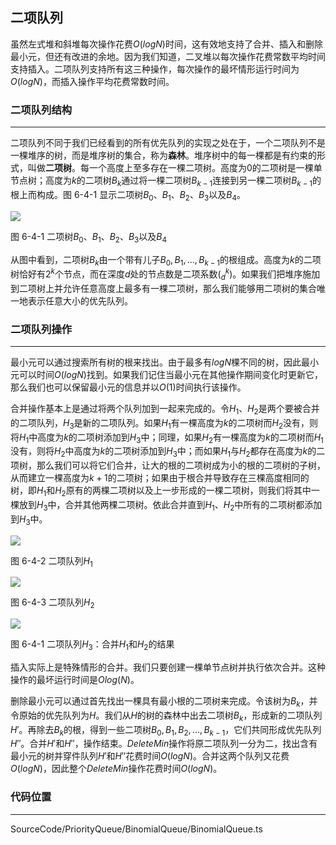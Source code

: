<!-- @format -->

## 二项队列

虽然左式堆和斜堆每次操作花费$O(logN)$时间，这有效地支持了合并、插入和删除最小元，但还有改进的余地。因为我们知道，二叉堆以每次操作花费常数平均时间支持插入。二项队列支持所有这三种操作，每次操作的最坏情形运行时间为$O(logN)$，而插入操作平均花费常数时间。

### 二项队列结构

---

二项队列不同于我们已经看到的所有优先队列的实现之处在于，一个二项队列不是一棵堆序的树，而是堆序树的集合，称为**森林**。堆序树中的每一棵都是有约束的形式，叫做**二项树**。每一个高度上至多存在一棵二项树。高度为$0$的二项树是一棵单节点树；高度为$k$的二项树$B_k$通过将一棵二项树$B_{k-1}$连接到另一棵二项树$B_{k-1}$的根上而构成。图 6-4-1 显示二项树$B_0$、$B_1$、$B_2$、$B_3$以及$B_4$。

<image src="../../../Images/ch6/6-4-1.png">

图 6-4-1 二项树$B_0$、$B_1$、$B_2$、$B_3$以及$B_4$

从图中看到，二项树$B_k$由一个带有儿子$B_0,B_1,...,B_{k-1}$的根组成。高度为$k$的二项树恰好有$2^k$个节点，而在深度$d$处的节点数是二项系数$(^k_d)$。如果我们把堆序施加到二项树上并允许任意高度上最多有一棵二项树，那么我们能够用二项树的集合唯一地表示任意大小的优先队列。

### 二项队列操作

---

最小元可以通过搜索所有树的根来找出。由于最多有$logN$棵不同的树，因此最小元可以时间$O(logN)$找到。如果我们记住当最小元在其他操作期间变化时更新它，那么我们也可以保留最小元的信息并以$O(1)$时间执行该操作。

合并操作基本上是通过将两个队列加到一起来完成的。令$H_1$、$H_2$是两个要被合并的二项队列，$H_3$是新的二项队列。如果$H_1$有一棵高度为$k$的二项树而$H_2$没有，则将$H_1$中高度为$k$的二项树添加到$H_3$中；同理，如果$H_2$有一棵高度为$k$的二项树而$H_1$没有，则将$H_2$中高度为$k$的二项树添加到$H_3$中；而如果$H_1$与$H_2$都存在高度为$k$的二项树，那么我们可以将它们合并，让大的根的二项树成为小的根的二项树的子树，从而建立一棵高度为$k+1$的二项树；如果由于根合并导致存在三棵高度相同的树，即$H_1$和$H_2$原有的两棵二项树以及上一步形成的一棵二项树，则我们将其中一棵放到$H_3$中，合并其他两棵二项树。依此合并直到$H_1$、$H_2$中所有的二项树都添加到$H_3$中。

<image src="../../../Images/ch6/6-4-2.png">

图 6-4-2 二项队列$H_1$

<image src="../../../Images/ch6/6-4-3.png">

图 6-4-3 二项队列$H_2$

<image src="../../../Images/ch6/6-4-4.png">

图 6-4-1 二项队列$H_3$：合并$H_1$和$H_2$的结果

插入实际上是特殊情形的合并。我们只要创建一棵单节点树并执行依次合并。这种操作的最坏运行时间是$Olog(N)$。

删除最小元可以通过首先找出一棵具有最小根的二项树来完成。令该树为$B_k$，并令原始的优先队列为$H$。我们从$H$的树的森林中出去二项树$B_k$，形成新的二项队列$H'$。再除去$B_k$的根，得到一些二项树$B_0,B_1,B_2,...,B_{k-1}$，它们共同形成优先队列$H''$。合并$H'$和$H''$，操作结束。$DeleteMin$操作将原二项队列一分为二，找出含有最小元的树并穿件队列$H'$和$H''$花费时间$O(logN)$。合并这两个队列又花费$O(logN)$，因此整个$DeleteMin$操作花费时间$O(logN)$。

### 代码位置

---

SourceCode/PriorityQueue/BinomialQueue/BinomialQueue.ts

